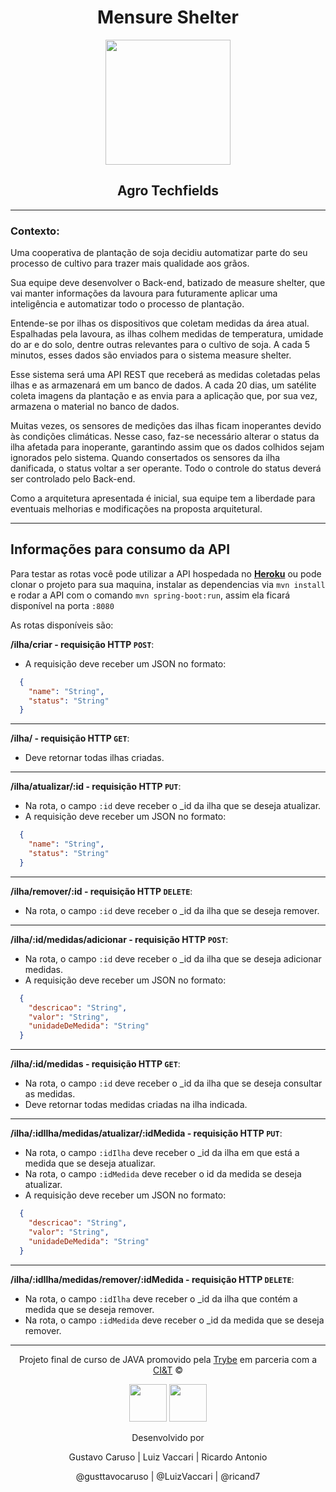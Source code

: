 <div align="center">

# Mensure Shelter

<img src="https://agropos.com.br/wp-content/uploads/2021/04/Sensores-de-Umidade.jpg" width="200px">

## Agro Techfields

</div>

---

### Contexto:
Uma cooperativa de plantação de soja decidiu automatizar parte do seu processo de cultivo para trazer mais qualidade aos grãos.

Sua equipe deve desenvolver o Back-end, batizado de measure shelter, que vai manter informações da lavoura para futuramente aplicar uma inteligência e automatizar todo o processo de plantação.

Entende-se por ilhas os dispositivos que coletam medidas da área atual. Espalhadas pela lavoura, as ilhas colhem medidas de temperatura, umidade do ar e do solo, dentre outras relevantes para o cultivo de soja. A cada 5 minutos, esses dados são enviados para o sistema measure shelter.

Esse sistema será uma API REST que receberá as medidas coletadas pelas ilhas e as armazenará em um banco de dados. A cada 20 dias, um satélite coleta imagens da plantação e as envia para a aplicação que, por sua vez, armazena o material no banco de dados.

Muitas vezes, os sensores de medições das ilhas ficam inoperantes devido às condições climáticas. Nesse caso, faz-se necessário alterar o status da ilha afetada para inoperante, garantindo assim que os dados colhidos sejam ignorados pelo sistema. Quando consertados os sensores da ilha danificada, o status voltar a ser operante. Todo o controle do status deverá ser controlado pelo Back-end.

Como a arquitetura apresentada é inicial, sua equipe tem a liberdade para eventuais melhorias e modificações na proposta arquitetural.

---

## Informações para consumo da API

Para testar as rotas você pode utilizar a API hospedada no <a href="https://mensure-shelter-group-3.herokuapp.com/" target="_blank">**Heroku**</a> ou pode clonar o projeto para sua maquina, instalar as dependencias via `mvn install` e rodar a API com o comando `mvn spring-boot:run`, assim ela ficará disponível na porta `:8080`

As rotas disponíveis são:

**/ilha/criar - requisição HTTP `POST`**:
  - A requisição deve receber um JSON no formato:

```json
  {
    "name": "String",
    "status": "String"
  }
```
---

**/ilha/ - requisição HTTP `GET`**:
  - Deve retornar todas ilhas criadas.
---

**/ilha/atualizar/:id - requisição HTTP `PUT`**:
  - Na rota, o campo `:id` deve receber o _id da ilha que se deseja atualizar.
  - A requisição deve receber um JSON no formato:

```json
  {
    "name": "String",
    "status": "String"
  }
```
---

**/ilha/remover/:id - requisição HTTP `DELETE`**:
  - Na rota, o campo `:id` deve receber o _id da ilha que se deseja remover.
---

**/ilha/:id/medidas/adicionar - requisição HTTP `POST`**:
  - Na rota, o campo `:id` deve receber o _id da ilha que se deseja adicionar medidas.
  - A requisição deve receber um JSON no formato:

```json
  {
    "descricao": "String",
    "valor": "String",
    "unidadeDeMedida": "String"
  }
```
---

**/ilha/:id/medidas - requisição HTTP `GET`**:
  - Na rota, o campo `:id` deve receber o _id da ilha que se deseja consultar as medidas.
  - Deve retornar todas medidas criadas na ilha indicada.
---

**/ilha/:idIlha/medidas/atualizar/:idMedida - requisição HTTP `PUT`**:
  - Na rota, o campo `:idIlha` deve receber o _id da ilha em que está a medida que se deseja atualizar.
  - Na rota, o campo `:idMedida` deve receber o id da medida se deseja atualizar.
  - A requisição deve receber um JSON no formato:

```json
  {
    "descricao": "String",
    "valor": "String",
    "unidadeDeMedida": "String"
  }
```
---

**/ilha/:idIlha/medidas/remover/:idMedida - requisição HTTP `DELETE`**:
  - Na rota, o campo `:idIlha` deve receber o _id da ilha que contém a medida que se deseja remover.
  - Na rota, o campo `:idMedida` deve receber o _id da medida que se deseja remover.
---


<div align="center">

Projeto final de curso de JAVA promovido pela [Trybe](https://www.betrybe.com/) em parceria com a [CI&T](https://ciandt.com/br/pt-br/home) ©

<img src="https://avatars.githubusercontent.com/u/82593112?v=4" width="60px">
<img src="https://encrypted-tbn0.gstatic.com/images?q=tbn:ANd9GcTU59qxQX-52fU_TNMxS_MkbhlgUyTkYDkkAzpSTyREZvLn6yrmbFc0I7wUWIq9IF0K1oI&usqp=CAU" width="60px">

Desenvolvido por

Gustavo Caruso | Luiz Vaccari | Ricardo Antonio

@gusttavocaruso | @LuizVaccari | @ricand7

</div>